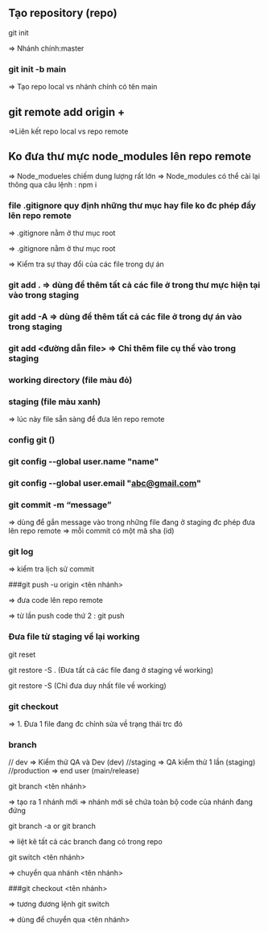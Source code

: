 ## Tạo repository (repo)

git init

⇒ Nhánh chính:master

### git init -b main

⇒ Tạo repo local vs nhánh chính có tên main

## git remote add origin + <url repo>

⇒Liên kết repo local vs repo remote

## Ko đưa thư mực node_modules lên repo remote

=> Node_modueles chiếm dung lượng rất lớn
=> Node_modules có thể cài lại thông qua câu lệnh : npm i

### file .gitignore quy định những thư mục hay file ko đc phép đẩy lên repo remote

=> .gitignore nằm ở thư mục root

=> .gitignore nằm ở thư mục root

=> Kiểm tra sự thay đổi của các file trong dự án

### git add . => dùng để thêm tất cả các file ở trong thư mực hiện tại vào trong staging

### git add -A => dùng để thêm tất cả các file ở trong dự án vào trong staging

### git add <đường dẫn file> => Chỉ thêm file cụ thể vào trong staging

### working directory (file màu đỏ)

### staging (file màu xanh)

=> lúc này file sẵn sàng để đưa lên repo remote

### config git ()

### git config --global user.name "name"

### git config --global user.email "abc@gmail.com"

### git commit -m “message”

⇒ dùng để gắn message vào trong những file đang ở staging đc phép đưa lên repo remote
⇒ mỗi commit có một mã sha (id)

### git log

⇒ kiểm tra lịch sử commit

###git push -u origin <tên nhánh>

⇒ đưa code lên repo remote

⇒ từ lần push code thứ 2 : git push

### Đưa file từ staging về lại working

git reset

git restore -S . (Đưa tất cả các file đang ở staging về working)

git restore -S <url file> (Chỉ đưa duy nhất file về working)

### git checkout <url file>

=> 1. Đưa 1 file đang đc chỉnh sửa về trạng thái trc đó

### branch

// dev => Kiểm thử QA và Dev (dev)
//staging ⇒ QA kiểm thử 1 lần (staging)
//production ⇒ end user (main/release)

git branch <tên nhánh>

⇒ tạo ra 1 nhánh mới
⇒ nhánh mới sẽ chứa toàn bộ code của nhánh đang đứng

git branch -a or git branch

⇒ liệt kê tất cả các branch đang có trong repo

git switch <tên nhánh>

⇒ chuyển qua nhánh <tên nhánh>

###git checkout <tên nhánh>

⇒ tương đương lệnh git switch

⇒ dùng để chuyển qua <tên nhánh>
